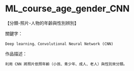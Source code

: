 # ML_course_age_gender_CNN

【分類-照片-人物的年齡與性別辨別】

關鍵字：
    
    Deep learning、Convolutional Neural Network (CNN)


作品描述：

    利用 CNN 將照片依照年齡（小孩、青少年、成人、老人）與性別來分類。
